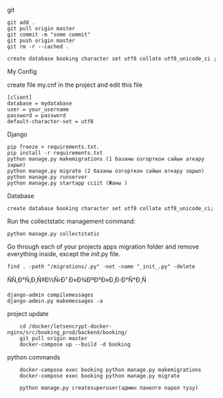 git

    git add . 
    git pull origin master
    git commit -m "some commit"
    git push origin master
    git rm -r --cached .
    
    create database booking character set utf8 collate utf8_unicode_ci ;
My Config

create file my.cnf in the project and edit this file
    
    [client]
    database = mydatabase
    user = your_username
    password = password
    default-character-set = utf8

Django

    pip freeze > requirements.txt.
    pip install -r requirements.txt
    python manage.py makemigrations (1 базаны озгорткон сайын аткару зарыл)
    python manage.py migrate (2 базаны озгорткон сайын аткару зарыл)
    python manage.py runserver
    python manage.py startapp cciit (Жаны )


Database
      
    create database booking character set utf8 collate utf8_unicode_ci;

Run the collectstatic management command:

    python manage.py collectstatic

Go through each of your projects apps migration folder and remove everything inside, except the _init_.py file.

    find . -path "/migrations/.py" -not -name "_init_.py" -delete


ÑÑ‚Ð°Ñ‚Ð¸Ñ‡Ð½Ñ‹Ð¹ Ð»Ð¾ÐºÐ°Ð»Ð¸Ð·Ð°Ñ†Ð¸Ñ

    django-admin compilemessages
    django-admin.py makemessages -a

project update

        cd /docker/letsencrypt-docker-nginx/src/booking_prod/backend/booking/
        git pull origin master
        docker-compose up --build -d booking
        
python commands

        docker-compose exec booking python manage.py makemigrations
        docker-compose exec booking python manage.py migrate
        
        python manage.py createsuperuser(админ панелге парол тузу)